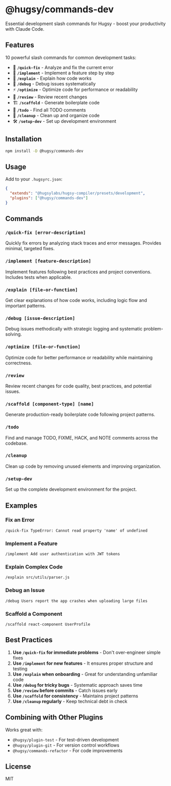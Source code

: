 # @hugsy/commands-dev

Essential development slash commands for Hugsy - boost your productivity with Claude Code.

## Features

10 powerful slash commands for common development tasks:

- 🔧 **`/quick-fix`** - Analyze and fix the current error
- 🚀 **`/implement`** - Implement a feature step by step
- 📖 **`/explain`** - Explain how code works
- 🐛 **`/debug`** - Debug issues systematically
- ⚡ **`/optimize`** - Optimize code for performance or readability
- 👀 **`/review`** - Review recent changes
- 🏗️ **`/scaffold`** - Generate boilerplate code
- 📝 **`/todo`** - Find all TODO comments
- 🧹 **`/cleanup`** - Clean up and organize code
- 🛠️ **`/setup-dev`** - Set up development environment

## Installation

```bash
npm install -D @hugsy/commands-dev
```

## Usage

Add to your `.hugsyrc.json`:

```json
{
  "extends": "@hugsylabs/hugsy-compiler/presets/development",
  "plugins": ["@hugsy/commands-dev"]
}
```

## Commands

### `/quick-fix [error-description]`

Quickly fix errors by analyzing stack traces and error messages. Provides minimal, targeted fixes.

### `/implement [feature-description]`

Implement features following best practices and project conventions. Includes tests when applicable.

### `/explain [file-or-function]`

Get clear explanations of how code works, including logic flow and important patterns.

### `/debug [issue-description]`

Debug issues methodically with strategic logging and systematic problem-solving.

### `/optimize [file-or-function]`

Optimize code for better performance or readability while maintaining correctness.

### `/review`

Review recent changes for code quality, best practices, and potential issues.

### `/scaffold [component-type] [name]`

Generate production-ready boilerplate code following project patterns.

### `/todo`

Find and manage TODO, FIXME, HACK, and NOTE comments across the codebase.

### `/cleanup`

Clean up code by removing unused elements and improving organization.

### `/setup-dev`

Set up the complete development environment for the project.

## Examples

### Fix an Error

```
/quick-fix TypeError: Cannot read property 'name' of undefined
```

### Implement a Feature

```
/implement Add user authentication with JWT tokens
```

### Explain Complex Code

```
/explain src/utils/parser.js
```

### Debug an Issue

```
/debug Users report the app crashes when uploading large files
```

### Scaffold a Component

```
/scaffold react-component UserProfile
```

## Best Practices

1. **Use `/quick-fix` for immediate problems** - Don't over-engineer simple fixes
2. **Use `/implement` for new features** - It ensures proper structure and testing
3. **Use `/explain` when onboarding** - Great for understanding unfamiliar code
4. **Use `/debug` for tricky bugs** - Systematic approach saves time
5. **Use `/review` before commits** - Catch issues early
6. **Use `/scaffold` for consistency** - Maintains project patterns
7. **Use `/cleanup` regularly** - Keep technical debt in check

## Combining with Other Plugins

Works great with:

- `@hugsy/plugin-test` - For test-driven development
- `@hugsy/plugin-git` - For version control workflows
- `@hugsy/commands-refactor` - For code improvements

## License

MIT
